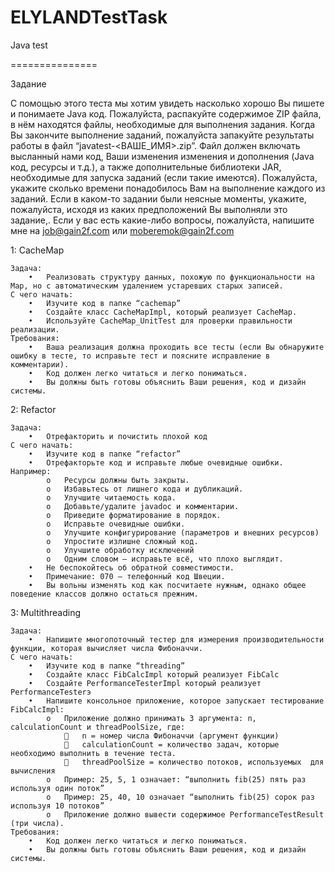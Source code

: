 ELYLANDTestTask
===============
Java test

===============

Задание

С помощью этого теста мы хотим увидеть насколько хорошо Вы пишете и понимаете Java код. Пожалуйста, распакуйте содержимое ZIP файла, в нём находятся файлы, необходимые для выполнения задания.
Когда Вы закончите выполнение заданий, пожалуйста запакуйте результаты работы в файл “javatest-<ВАШЕ_ИМЯ>.zip”. Файл должен включать высланный нами код, Ваши изменения изменения и дополнения (Java код, ресурсы и т.д.), а также дополнительные библиотеки JAR, необходимые для запуска заданий (если такие имеются).
Пожалуйста, укажите сколько времени понадобилось Вам на выполнение каждого из заданий.
Если в каком-то задании были неясные моменты, укажите, пожалуйста, исходя из каких предположений Вы выполняли это задание,.
Если у вас есть какие-либо вопросы, пожалуйста, напишите мне на job@gain2f.com или moberemok@gain2f.com 


1: CacheMap

	Задача:
		•	Реализовать структуру данных, похожую по функциональности на Map, но с автоматическим удалением устаревших старых записей.
	С чего начать:
		•	Изучите код в папке “cachemap”
		•	Создайте класс CacheMapImpl, который реализует CacheMap.
		•	Используйте CacheMap_UnitTest для проверки правильности реализации.
	Требования:
		•	Ваша реализация должна проходить все тесты (если Вы обнаружите ошибку в тесте, то исправьте тест и поясните исправление в комментарии).
		•	Код должен легко читаться и легко пониматься.
		•	Вы должны быть готовы объяснить Ваши решения, код и дизайн системы.
		
2: Refactor

	Задача:
		•	Отрефакторить и почистить плохой код
	С чего начать:
		•	Изучите код в папке “refactor”
		•	Отрефакторьте код и исправьте любые очевидные ошибки. Например:
			o	Ресурсы должны быть закрыты.
			o	Избавьтесь от лишнего кода и дубликаций.
			o	Улучшите читаемость кода.
			o	Добавьте/удалите javadoc и комментарии.
			o	Приведите форматирование в порядок.
			o	Исправьте очевидные ошибки.
			o	Улучшите конфигурирование (параметров и внешних ресурсов)
			o	Упростите излишне сложный код.
			o	Улучшите обработку исключений
			o	Одним словом – исправьте всё, что плохо выглядит. 
		•	Не беспокойтесь об обратной совместимости.
		•	Примечание: 070 – телефонный код Швеции.
		•	Вы вольны изменять код как посчитаете нужным, однако общее поведение классов должно остаться прежним.
		
3: Multithreading

	Задача:
		•	Напишите многопоточный тестер для измерения производительности функции, которая вычисляет числа Фибоначчи.
	С чего начать:
		•	Изучите код в папке “threading”
		•	Создайте класс FibCalcImpl который реализует FibCalc
		•	Создайте PerformanceTesterImpl который реализует PerformanceTesterэ
		•	Напишите консольное приложение, которое запускает тестирование FibCalcImpl:
			o	Приложение должно принимать 3 аргумента: n, calculationCount и threadPoolSize, где:
					n = номер числа Фибоначчи (аргумент функции)
					calculationCount = количество задач, которые необходимо выполнить в течение теста.
					threadPoolSize = количество потоков, используемых  для вычисления
			o	Пример: 25, 5, 1 означает: “выполнить fib(25) пять раз используя один поток”
			o	Пример: 25, 40, 10 означает “выполнить fib(25) сорок раз используя 10 потоков”
			o	Приложение должно вывести содержимое PerformanceTestResult (три числа).
	Требования:
		•	Код должен легко читаться и легко пониматься.
		•	Вы должны быть готовы объяснить Ваши решения, код и дизайн системы.

